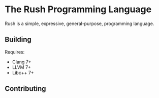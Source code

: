 # The Rush Programming Language

Rush is a simple, expressive, general-purpose, programming language.

## Building

Requires:
 - Clang 7+
 - LLVM 7+
 - Libc++ 7+

## Contributing